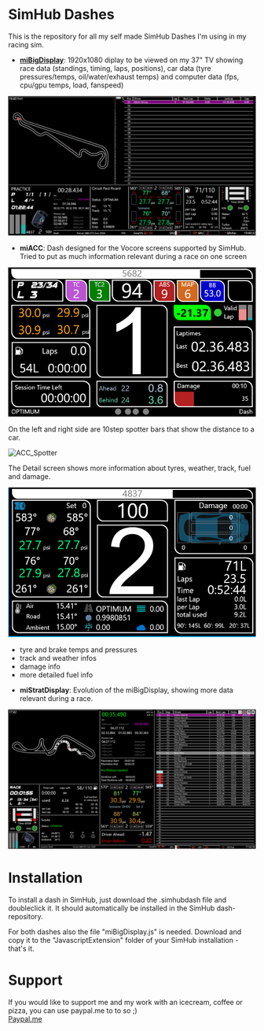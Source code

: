 # SimHub Dashes

This is the repository for all my self made SimHub Dashes I'm using in my racing sim.

* [**miBigDisplay**](miBigDisplay.md): 1920x1080 diplay to be viewed on my 37" TV showing race data (standings, timing, laps, positions), car data (tyre pressures/temps, oil/water/exhaust temps) and computer data (fps, cpu/gpu temps, load, fanspeed)

![Big Display](pics/miBigDisplay.png)

* **miACC**: Dash designed for the Vocore screens supported by SimHub. Tried to put as much information relevant during a race on one screen

![ACC Display](pics/miACCDisplay.png)

On the left and right side are 10step spotter bars that show the distance to a car.

![ACC_Spotter](pics/miACCDashSpotterinfo.png)

The Detail screen shows more information about tyres, weather, track, fuel and damage.

![ACC_Details1](pics/miACCDashDetail1.png)

- tyre and brake temps and pressures
- track and weather infos
- damage info
- more detailed fuel info

* **miStratDisplay**: Evolution of the miBigDisplay, showing more data relevant during a race.

![Strat Display](pics/miStratDisplay.png)

# Installation

To install a dash in SimHub, just download the .simhubdash file and doubleclick it. It should automatically be installed in the SimHub dash-repository.

For both dashes also the file "miBigDisplay.js" is needed. Download and copy it to the "JavascriptExtension" folder of your SimHub installation - that's it.

# Support

If you would like to support me and my work with an icecream, coffee or pizza, you can use paypal.me to to so ;)  
[Paypal.me](https://paypal.me/MichiHirczy)
